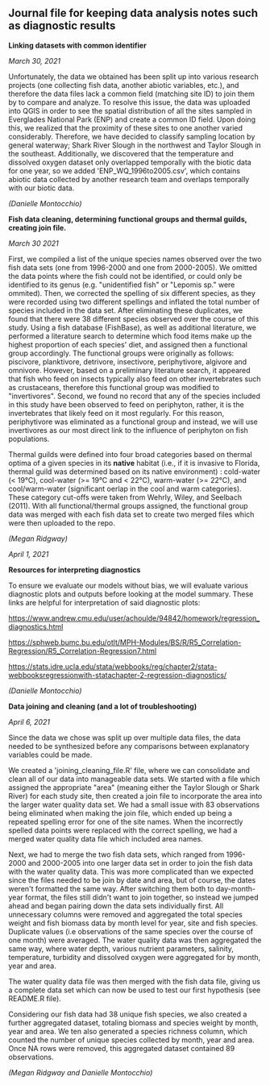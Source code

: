 ## Journal file for keeping data analysis notes such as diagnostic results

__Linking datasets with common identifier__

_March 30, 2021_

Unfortunately, the data we obtained has been split up into various research projects (one collecting fish data, another abiotic variables, etc.), and therefore the data files lack a common field (matching site ID) to join them by to compare and analyze. To resolve this issue, the data was uploaded into QGIS in order to see the spatial distribution of all the sites sampled in Everglades National Park (ENP) and create a common ID field. Upon doing this, we realized that the proximity of these sites to one another varied considerably. Therefore, we have decided to classify sampling location by general waterway; Shark River Slough in the northwest and Taylor Slough in the southeast. Additionally, we discovered that the temperature and dissolved oxygen dataset only overlapped temporally with the biotic data for one year, so we added 'ENP_WQ_1996to2005.csv', which contains abiotic data collected by another research team and overlaps temporally with our biotic data. 

_(Danielle Montocchio)_

__Fish data cleaning, determining functional groups and thermal guilds, creating join file.__

_March 30 2021_

First, we compiled a list of the unique species names observed over the two fish data sets (one from 1996-2000 and one from 2000-2005). We omitted the data points where the fish could not be identified, or could only be identified to its genus (e.g. "unidentified fish" or "Lepomis sp." were ommited). Then, we corrected the spelling of six different species, as they were recorded using two different spellings and inflated the total number of species included in the data set. After eliminating these duplicates, we found that there were 38 different species observed over the course of this study. Using a fish database (FishBase), as well as additional literature, we performed a literature search to determine which food items make up the highest proportion of each species' diet, and assigned then a functional group accordingly. The functional groups were originally as follows: piscivore, planktivore, detrivore, insectivore, periphytivore, algivore and omnivore. However, based on a preliminary literature search, it appeared that fish who feed on insects typically also feed on other invertebrates such as crustaceans, therefore this functional group was modified to "invertivores". Second, we found no record that any of the species included in this study have been observed to feed on periphyton, rather, it is the invertebrates that likely feed on it most regularly. For this reason, periphytivore was eliminated as a functional group and instead, we will use invertivores as our most direct link to the influence of periphyton on fish populations. 

Thermal guilds were defined into four broad categories based on thermal optima of a given species in its __native__ habitat (i.e., if it is invasive to Florida, thermal guild was determined based on its native environment) : cold-water (< 19&deg;C), cool-water (>= 19&deg;C and < 22&deg;C), warm-water (>= 22&deg;C), and cool/warm-water (significant oerlap in the cool and warm categories). These category cut-offs were taken from Wehrly, Wiley, and Seelbach (2011). With all functional/thermal groups assigned, the functional group data was merged with each fish data set to create two merged files which were then uploaded to the repo.

_(Megan Ridgway)_

_April 1, 2021_

__Resources for interpreting diagnostics__

To ensure we evaluate our models without bias, we will evaluate various diagnostic plots and outputs before looking at the model summary. These links are helpful for interpretation of said diagnostic plots:

https://www.andrew.cmu.edu/user/achoulde/94842/homework/regression_diagnostics.html 

https://sphweb.bumc.bu.edu/otlt/MPH-Modules/BS/R/R5_Correlation-Regression/R5_Correlation-Regression7.html

https://stats.idre.ucla.edu/stata/webbooks/reg/chapter2/stata-webbooksregressionwith-statachapter-2-regression-diagnostics/

_(Danielle Montocchio)_

__Data joining and cleaning (and a lot of troubleshooting)__

_April 6, 2021_

Since the data we chose was split up over multiple data files, the data needed to be synthesized before any comparisons between explanatory variables could be made. 

We created a 'joining_cleaning_file.R' file, where we can consolidate and clean all of our data into manageable data sets. We started with a file which assigned the appropriate "area" (meaning either the Taylor Slough or Shark River) for each study site, then created a join file to incorporate the area into the larger water quality data set. We had a small issue with 83 observations being eliminated when making the join file, which ended up being a repeated spelling error for one of the site names. When the incorrectly spelled data points were replaced with the correct spelling, we had a merged water quality data file which included area names. 

Next, we had to merge the two fish data sets, which ranged from 1996-2000 and 2000-2005 into one larger data set in order to join the fish data with the water quality data. This was more complicated than we expected since the files needed to be join by date and area, but of course, the dates weren't formatted the same way. After switching them both to day-month-year format, the files still didn't want to join together, so instead we jumped ahead and began pairing down the data sets individually first. All unnecessary columns were removed and aggregated the total species weight and fish biomass data by month level for year, site and fish species. Duplicate values (i.e observations of the same species over the course of one month) were averaged. The water quality data was then aggregated the same way, where water depth, various nutrient parameters, salinity, temperature, turbidity and dissolved oxygen were aggregated for by month, year and area. 

The water quality data file was then merged with the fish data file, giving us a complete data set which can now be used to test our first hypothesis (see README.R file). 

Considering our fish data had 38 unique fish species, we also created a further aggregated dataset, totaling biomass and species weight by month, year and area. We ten also generated a species richness column, which counted the number of unique species collected by month, year and area. Once NA rows were removed, this aggregated dataset contained 89 observations.

_(Megan Ridgway and Danielle Montocchio)_
